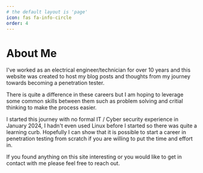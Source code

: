```yaml
---
# the default layout is 'page'
icon: fas fa-info-circle
order: 4
---
```


# About Me

I've worked as an electrical engineer/technician for over 10 years and this website was created to host my blog posts and thoughts from my journey towards becoming a penetration tester. 

There is quite a difference in these careers but I am hoping to leverage some common skills between them such as problem solving and critial thinking to make the process easier.

I started this journey with no formal IT / Cyber security experience in January 2024, I hadn't even used Linux before I started so there was quite a learning curb. Hopefully I can show that it is possible to start a career in penetration testing from scratch if you are willing to put the time and effort in.


If you found anything on this site interesting or you would like to get in contact with me please feel free to reach out.